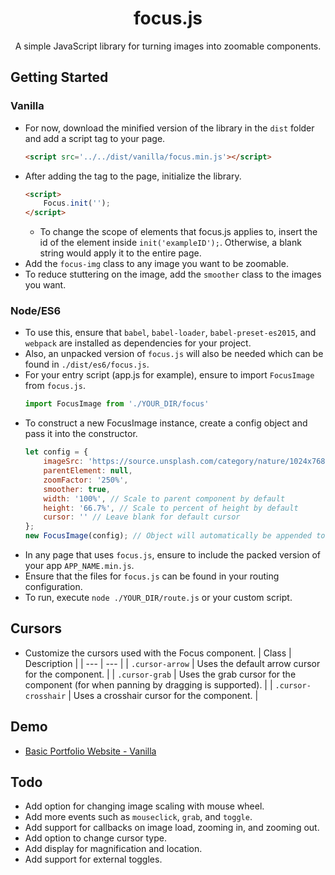 <h1 align="center">focus.js</h1>
<p align="center">A simple JavaScript library for turning images into zoomable components.</p>

## Getting Started
### Vanilla
* For now, download the minified version of the library in the `dist` folder and add a script tag to your page.
    ```HTML
    <script src='../../dist/vanilla/focus.min.js'></script>
    ```
* After adding the tag to the page, initialize the library.
    ```HTML
    <script>
        Focus.init('');
    </script>
    ```
    * To change the scope of elements that focus.js applies to, insert the id of the element inside `init('exampleID');`. Otherwise, a blank string would apply it to the entire page.
* Add the `focus-img` class to any image you want to be zoomable.
* To reduce stuttering on the image, add the `smoother` class to the images you want.

### Node/ES6
* To use this, ensure that `babel`, `babel-loader`, `babel-preset-es2015`, and `webpack` are installed as dependencies for your project.
* Also, an unpacked version of `focus.js` will also be needed which can be found in `./dist/es6/focus.js`.
* For your entry script (app.js for example), ensure to import `FocusImage` from `focus.js`.
    ```javascript
    import FocusImage from './YOUR_DIR/focus'
    ```
* To construct a new FocusImage instance, create a config object and pass it into the constructor.
    ```javascript
    let config = {
        imageSrc: 'https://source.unsplash.com/category/nature/1024x768',
        parentElement: null,
        zoomFactor: '250%',
        smoother: true,
        width: '100%', // Scale to parent component by default
        height: '66.7%', // Scale to percent of height by default
        cursor: '' // Leave blank for default cursor
    };
    new FocusImage(config); // Object will automatically be appended to the parent element
    ```
* In any page that uses `focus.js`, ensure to include the packed version of your app `APP_NAME.min.js`.
* Ensure that the files for `focus.js` can be found in your routing configuration.
* To run, execute `node ./YOUR_DIR/route.js` or your custom script.

## Cursors
* Customize the cursors used with the Focus component.
| Class | Description |
| --- | --- |
| `.cursor-arrow` | Uses the default arrow cursor for the component. |
| `.cursor-grab` | Uses the grab cursor for the component (for when panning by dragging is supported). |
| `.cursor-crosshair` | Uses a crosshair cursor for the component. |

## Demo
* [Basic Portfolio Website - Vanilla](https://spiderpig86.github.io/focus.js/test/vanilla/index.html)

## Todo
* Add option for changing image scaling with mouse wheel.
* Add more events such as `mouseclick`, `grab`, and `toggle`.
* Add support for callbacks on image load, zooming in, and zooming out.
* Add option to change cursor type.
* Add display for magnification and location.
* Add support for external toggles.